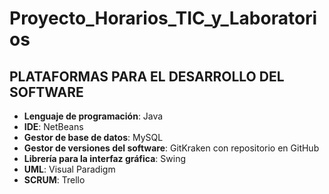 # Proyecto_Horarios_TIC_y_Laboratorios

## PLATAFORMAS PARA EL DESARROLLO DEL SOFTWARE

* **Lenguaje de programación**: Java
* **IDE**: NetBeans
* **Gestor de base de datos**: MySQL
* **Gestor de versiones del software**: GitKraken con repositorio en GitHub
* **Librería para la interfaz gráfica**:  Swing
* **UML**: Visual Paradigm
* **SCRUM**: Trello
